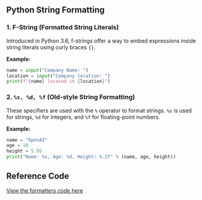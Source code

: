 ## Python String Formatting

### 1. F-String (Formatted String Literals)
Introduced in Python 3.6, f-strings offer a way to embed expressions inside string literals using curly braces `{}`.

**Example:**
```python
name = input("Company Name: ")
location = input("Company location: ")
print(f"{name} located in {location}")
```
### 2. `%s, %d, %f` (Old-style String Formatting)
These specifiers are used with the `%` operator to format strings. `%s` is used for strings, `%d` for integers, and `%f` for floating-point numbers.

**Example:**
```python
name = "OpenAI"
age = 10
height = 5.95
print("Name: %s, Age: %d, Height: %.2f" % (name, age, height))
```


## Reference Code
[View the formatters code here](../code/formatters.py)
